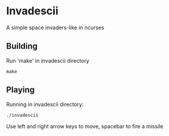 # Invadescii

A simple space invaders-like in ncurses

## Building

Run 'make' in invadescii directory

```
make
```

## Playing

Running in invadescii directory:

```
./invadescii
```

Use left and right arrow keys to move, spacebar to fire a missile